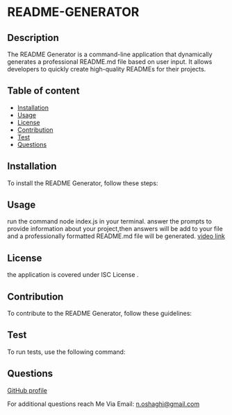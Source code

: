 # README-GENERATOR


## Description
The README Generator is a command-line application that dynamically generates a professional README.md file based on user input. It allows developers to quickly create high-quality READMEs for their projects.


## Table of content
- [Installation](#Installation)
- [Usage](#Usage)
- [License](#License)
- [Contribution](#Contribution)
- [Test](#Test)
- [Questions](#Questions)


## Installation
To install the README Generator, follow these steps:


## Usage
run the command node index.js in your terminal. answer the prompts to provide information about your project,then answers will be add to your file and a professionally formatted README.md file will be generated.
[video link](https://app.screencastify.com/v3/watch/RiR6JqtNEWOFqEzxqVEF)

## License
the application is covered under ISC License .


## Contribution
To contribute to the README Generator, follow these guidelines:


## Test
To run tests, use the following command:


## Questions
[GitHub profile](https://github.com/nill-10)

For additional questions reach Me Via Email: n.oshaghi@gmail.com

